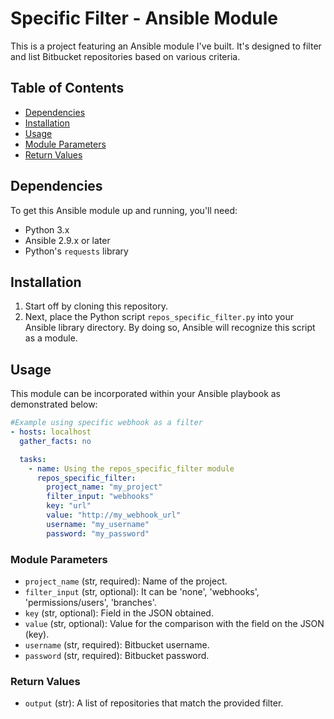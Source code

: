 # Specific Filter - Ansible Module

This is a project featuring an Ansible module I've built. It's designed to filter and list Bitbucket repositories based on various criteria.

## Table of Contents

- [Dependencies](#dependencies)
- [Installation](#installation)
- [Usage](#usage)
- [Module Parameters](#module-parameters)
- [Return Values](#return-values)

## Dependencies

To get this Ansible module up and running, you'll need:

- Python 3.x
- Ansible 2.9.x or later
- Python's `requests` library

## Installation

1. Start off by cloning this repository.
2. Next, place the Python script `repos_specific_filter.py` into your Ansible library directory. By doing so, Ansible will recognize this script as a module.

## Usage

This module can be incorporated within your Ansible playbook as demonstrated below:

```yaml
#Example using specific webhook as a filter
- hosts: localhost
  gather_facts: no

  tasks:
    - name: Using the repos_specific_filter module
      repos_specific_filter:
        project_name: "my_project"
        filter_input: "webhooks"
        key: "url"
        value: "http://my_webhook_url"
        username: "my_username"
        password: "my_password"
```

### Module Parameters

- `project_name` (str, required): Name of the project.
- `filter_input` (str, optional): It can be 'none', 'webhooks', 'permissions/users', 'branches'.
- `key` (str, optional): Field in the JSON obtained.
- `value` (str, optional): Value for the comparison with the field on the JSON (key).
- `username` (str, required): Bitbucket username.
- `password` (str, required): Bitbucket password.

### Return Values

- `output` (str): A list of repositories that match the provided filter.
